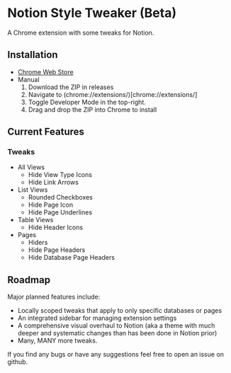 # Notion Style Tweaker (Beta)

A Chrome extension with some tweaks for Notion.

## Installation
- [Chrome Web Store](https://chrome.google.com/webstore/detail/notion-style-tweaks/fclmlifmfhekeohpojchhkmgpmkplkpo/related?hl=en-GB&authuser=0)
- Manual
  1. Download the ZIP in releases
  2. Navigate to (chrome://extensions/)[chrome://extensions/]
  3. Toggle Developer Mode in the top-right.
  4. Drag and drop the ZIP into Chrome to install
 
 ## Current Features
### Tweaks
- All Views
  - Hide View Type Icons
  - Hide Link Arrows
- List Views
  - Rounded Checkboxes
  - Hide Page Icon
  - Hide Page Underlines
- Table Views
  - Hide Header Icons
- Pages
  - Hiders
  - Hide Page Headers
  - Hide Database Page Headers

## Roadmap
Major planned features include:
- Locally scoped tweaks that apply to only specific databases or pages
- An integrated sidebar for managing extension settings
- A comprehensive visual overhaul to Notion (aka a theme with much deeper and systematic changes than has been done in Notion prior)
- Many, MANY more tweaks.
 
If you find any bugs or have any suggestions feel free to open an issue on github.
